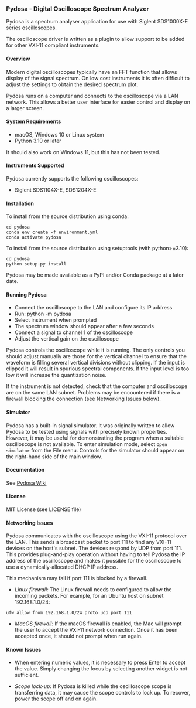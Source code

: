 ### Pydosa - Digital Oscilloscope Spectrum Analyzer

Pydosa is a spectrum analyser application for use with Siglent SDS1000X-E series oscilloscopes.

The oscilloscope driver is written as a plugin to allow support to be added for other VXI-11 compliant instruments.

#### Overview

Modern digital oscilloscopes typically have an FFT function that allows display of the signal spectrum. On low cost instruments it is often difficult to adjust the settings to obtain the desired spectrum plot.

Pydosa runs on a computer and connects to the oscilloscope via a LAN network. This allows a better user interface for easier control and display on a larger screen.

#### System Requirements

* macOS, Windows 10 or Linux system
* Python 3.10 or later

It should also work on Windows 11, but this has not been tested.

#### Instruments Supported

Pydosa currently supports the following oscilloscopes:

* Siglent SDS1104X-E, SDS1204X-E

#### Installation

To install from the source distribution using conda:

    cd pydosa
    conda env create -f environment.yml
    conda activate pydosa

To install from the source distribution using setuptools (with python>=3.10):

    cd pydosa
    python setup.py install

Pydosa may be made available as a PyPI and/or Conda package at a later date.

#### Running Pydosa

- Connect the oscilloscope to the LAN and configure its IP address
- Run: python -m pydosa
- Select instrument when prompted
- The spectrum window should appear after a few seconds
- Connect a signal to channel 1 of the oscilloscope
- Adjust the vertical gain on the oscilloscope

Pydosa controls the oscilloscope while it is running. The only controls you should adjust manually are those for the vertical channel to ensure that the waveform is filling several vertical divisions without clipping. If the input is clipped it will result in spurious spectral components. If the input level is too low it will increase the quantization noise.

If the instrument is not detected, check that the computer and oscilloscope are on the same LAN subnet. Problems may be encountered if there is a firewall blocking the connection (see Networking Issues below).

#### Simulator

Pydosa has a built-in signal simulator. It was originally written to allow Pydosa to be tested using signals with precisely known properties. However, it may be useful for demonstrating the program when a suitable oscilloscope is not available. To enter simulation mode, select `Open simulator` from the File menu. Controls for the simulator should appear on the right-hand side of the main window.

#### Documentation

See [Pydosa Wiki](https://github.com/jbrumf/pydosa.wiki)

#### License

MIT License (see LICENSE file)

#### Networking Issues

Pydosa communicates with the oscilloscope using the VXI-11 protocol over the LAN. This sends a broadcast packet to port 111 to find any VXI-11 devices on the host's subnet. The devices respond by UDP from port 111. This provides plug-and-play operation without having to tell Pydosa the IP address of the oscilloscope and makes it possible for the oscilloscope to use a dynamically-allocated DHCP IP address.

This mechanism may fail if port 111 is blocked by a firewall.

* *Linux firewall:* The Linux firewall needs to configured to allow the incoming packets. For example, for an Ubuntu host on subnet 192.168.1.0/24:

`ufw allow from 192.168.1.0/24 proto udp port 111`

* *MacOS firewall:* If the macOS firewall is enabled, the Mac will prompt the user to accept the VXI-11 network connection. Once it has been accepted once, it should not prompt when run again.

#### Known Issues

- When entering numeric values, it is necessary to press Enter to accept the value. Simply changing the focus by selecting another widget is not sufficient.

- *Scope lock-up:* If Pydosa is killed while the oscilloscope scope is transferring data, it may cause the scope controls to lock up. To recover, power the scope off and on again.
